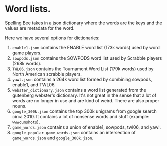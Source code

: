 # Word lists.

Spelling Bee takes in a json dictionary where the words are the keys and the
values are metadata for the word.

Here we have several options for dictionaries:

1. `enable1.json` contains the ENABLE word list (173k words) used by word game
   players.
2. `sowpods.json` contains the SOWPODS word list used by Scrabble players (268k
   words).
3. `TWL06.json` contains the Tournament Word List (179k words) used by North
   American scrabble players.
4. `yawl.json` contains a 264k word list formed by combining sowpods, enable1,
   and TWL06.
5. `webster_dictionary.json` contains a word list generated from the gutenberg
   webster's dictionary. It's not great in the sense that a lot of words are no
   longer in use and are kind of weird. There are also proper nouns.
6. `google_300k.json` contains the top 300k unigrams from google search circa
   2010. It contains a lot of nonsense words and stuff (example: `wwwcumshots`).
7. `game_words.json` contains a union of enable1, sowpods, twl06, and yawl.
8. `google_popular_game_words.json` contains an intersection of `game_words.json` and `google_300k.json`.

